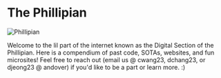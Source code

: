 # The Phillipian

![Phillipian](https://phillipian.net/wp-content/themes/phillipian2019/images/nameplate.png)

Welcome to the lil part of the internet known as the Digital Section of the Phillipian. Here is a compendium of past code, SOTAs, websites, and fun microsites! Feel free to reach out (email us @ cwang23, dchang23, or djeong23 @ andover) if you'd like to be a part or learn more. :)
